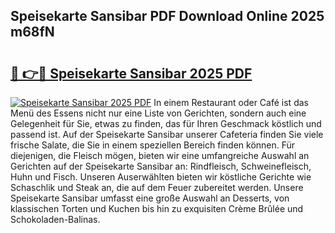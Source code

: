 ## Speisekarte Sansibar PDF Download Online 2025 m68fN

# <h2><a href="http://gcai90z.nevu.top/?p=Speisekarte+Sansibar">🔗 👉🔴 Speisekarte Sansibar 2025 PDF</a></h2>

[![Speisekarte Sansibar 2025 PDF](https://i.imgur.com/dBaPXMq.png)](http://gcai90z.nevu.top/?p=Speisekarte+Sansibar)
In einem Restaurant oder Café ist das Menü des Essens nicht nur eine Liste von Gerichten, sondern auch eine Gelegenheit für Sie, etwas zu finden, das für Ihren Geschmack köstlich und passend ist. Auf der Speisekarte Sansibar unserer Cafeteria finden Sie viele frische Salate, die Sie in einem speziellen Bereich finden können. Für diejenigen, die Fleisch mögen, bieten wir eine umfangreiche Auswahl an Gerichten auf der Speisekarte Sansibar an: Rindfleisch, Schweinefleisch, Huhn und Fisch. Unseren Auserwählten bieten wir köstliche Gerichte wie Schaschlik und Steak an, die auf dem Feuer zubereitet werden. Unsere Speisekarte Sansibar umfasst eine große Auswahl an Desserts, von klassischen Torten und Kuchen bis hin zu exquisiten Crème Brûlée und Schokoladen-Balinas.
